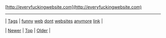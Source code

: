 <!--
title:
date: 2020-06-28T15:27:00.183Z
tags: funny, web, dont, websites, anymore, link
-->




[http://everyfuckingwebsite.com](http://everyfuckingwebsite.com)

<!--BOTTOM-POST-NAVIGATION-->
---

| [Tags](tags.md) | [funny](tag-funny.md) [web](tag-web.md) [dont](tag-dont.md) [websites](tag-websites.md) [anymore](tag-anymore.md) [link](tag-link.md) |

| [Newer](65036872692.md) | [Top](index.md) | [Older](65047701721.md) |